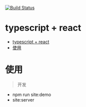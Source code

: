 [![Build Status](https://travis-ci.org/scliuyang/jtalk_components.svg?branch=master)](https://travis-ci.org/scliuyang/jtalk_components)


# typescript + react
- [typescript + react](#typescript-react)
- [使用](#%E4%BD%BF%E7%94%A8)

# 使用

> 开发
- npm run site:demo
- site:server